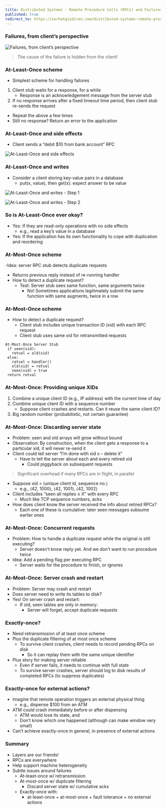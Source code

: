```yaml
---
title: Distributed Systems - Remote Procedure Calls (RPCs) and Failures
published: true
redirect_to: https://serhatgiydiren.com/distributed-systems-remote-procedure-calls-failures/
---
```


### Failures, from client’s perspective

![Failures, from client’s perspective](../assets/rpc_fail/rpc_fail_01.png)

> The cause of the failure is hidden from the client!

### At-Least-Once scheme

- Simplest scheme for handling failures
1. Client stub waits for a response, for a while
   - Response is an acknowledgement message from the server stub
2. If no response arrives after a fixed timeout time period, then client stub re-sends the request
- Repeat the above a few times
- Still no response? Return an error to the application

### At-Least-Once and side effects

- Client sends a “debit $10 from bank account” RPC

![At-Least-Once and side effects](../assets/rpc_fail/rpc_fail_02.png)

### At-Least-Once and writes

- Consider a client storing key-value pairs in a database
  - put(x, value), then get(x): expect answer to be value

![At-Least-Once and writes - Step 1](../assets/rpc_fail/rpc_fail_03.png)

![At-Least-Once and writes - Step 2](../assets/rpc_fail/rpc_fail_04.png)

### So is At-Least-Once ever okay?

- Yes: If they are read-only operations with no side effects
  - e.g., read a key’s value in a database
- Yes: If the application has its own functionality to cope with duplication and reordering

### At-Most-Once scheme

-Idea: server RPC stub detects duplicate requests
  - Returns previous reply instead of re-running handler
- How to detect a duplicate request?
  - Test: Server stub sees same function, same arguments twice
    - No! Sometimes applications legitimately submit the same function with same augments, twice in a row

### At-Most-Once scheme

- How to detect a duplicate request?
  - Client stub includes unique transaction ID (xid) with each RPC request
  - Client stub uses same xid for retransmitted requests

```
At-Most-Once Server Stub
 if seen(xid):
   retval = old(xid)
 else:
   retval = handler()
   old(xid) = retval
   seen(xid) = true
 return retval
```

### At-Most-Once: Providing unique XIDs

1. Combine a unique client ID (e.g., IP address) with the current time of day
2. Combine unique client ID with a sequence number
   - Suppose client crashes and restarts. Can it reuse the same client ID?
3. Big random number (probabilistic, not certain guarantee)

### At-Most-Once: Discarding server state

- Problem: seen and old arrays will grow without bound
- Observation: By construction, when the client gets a response to a particular xid, it will never re-send it
- Client could tell server “I’m done with xid x – delete it”
  - Have to tell the server about each and every retired xid
    - Could piggyback on subsequent requests

> Significant overhead if many RPCs are in flight, in parallel

- Suppose xid = ⟨unique client id, sequence no.⟩
  - e.g., ⟨42, 1000⟩, ⟨42, 1001⟩, ⟨42, 1002⟩
- Client includes “seen all replies ≤ X” with every RPC
  - Much like TCP sequence numbers, acks
- How does client know the server received the info about retired RPCs?
  - Each one of these is cumulative: later seen messages subsume earlier ones 

### At-Most-Once: Concurrent requests

- Problem: How to handle a duplicate request while the original is still executing?
  - Server doesn’t know reply yet. And we don’t want to run procedure twice
- Idea: Add a pending flag per executing RPC
  - Server waits for the procedure to finish, or ignores

### At-Most-Once: Server crash and restart

- Problem: Server may crash and restart
- Does server need to write its tables to disk?
- Yes! On server crash and restart:
  - If old, seen tables are only in memory:
    - Server will forget, accept duplicate requests

### Exactly-once?

- Need retransmission of at least once scheme
- Plus the duplicate filtering of at most once scheme
  - To survive client crashes, client needs to record pending RPCs on disk
    - So it can replay them with the same unique identifier
- Plus story for making server reliable
  - Even if server fails, it needs to continue with full state
  - To survive server crashes, server should log to disk results of completed RPCs (to suppress duplicates)

### Exactly-once for external actions?

- Imagine that remote operation triggers an external physical thing
  - e.g., dispense $100 from an ATM
- ATM could crash immediately before or after dispensing
  - ATM would lose its state, and
  - Don’t know which one happened (although can make window very small)
- Can’t achieve exactly-once in general, in presence of external actions

### Summary

- Layers are our friends!
- RPCs are everywhere
- Help support machine heterogeneity
- Subtle issues around failures
  - At-least-once w/ retransmission
  - At-most-once w/ duplicate filtering
    - Discard server state w/ cumulative acks
  - Exactly-once with:
    - at-least-once + at-most-once + fault tolerance + no external actions

